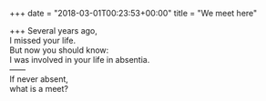+++
date = "2018-03-01T00:23:53+00:00"
title = "We meet here"

+++
Several years ago,  
I missed your life.  
But now you should know:  
I was involved in your life in absentia.  
——  
If never absent,  
what is a meet?  